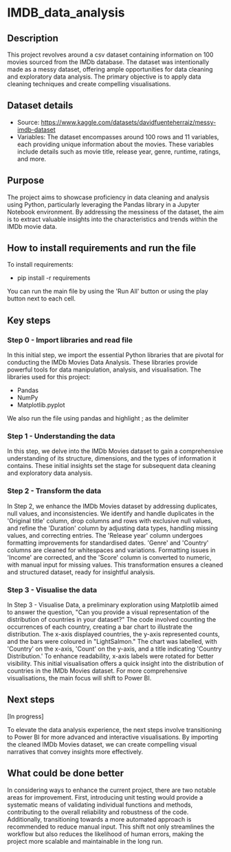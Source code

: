 # IMDB_data_analysis

## Description
This project revolves around a csv dataset containing information on 100 movies sourced from the IMDb database. The dataset was intentionally made as a messy dataset, offering ample opportunities for data cleaning and exploratory data analysis. The primary objective is to apply data cleaning techniques and create compelling visualisations.

## Dataset details
- Source: https://www.kaggle.com/datasets/davidfuenteherraiz/messy-imdb-dataset
- Variables: The dataset encompasses around 100 rows and 11 variables, each providing unique information about the movies. These variables include details such as movie title, release year, genre, runtime, ratings, and more.


## Purpose
The project aims to showcase proficiency in data cleaning and analysis using Python, particularly leveraging the Pandas library in a Jupyter Notebook environment. By addressing the messiness of the dataset, the aim is to extract valuable insights into the characteristics and trends within the IMDb movie data.

## How to install requirements and run the file
To install requirements:

- pip install -r requirements

You can run the main file by using the 'Run All' button or using the play button next to each cell.

## Key steps
### Step 0 - Import libraries and read file
In this initial step, we import the essential Python libraries that are pivotal for conducting the IMDb Movies Data Analysis. These libraries provide powerful tools for data manipulation, analysis, and visualisation. The libraries used for this project:
- Pandas
- NumPy
- Matplotlib.pyplot

We also run the file using pandas and highlight ; as the delimiter


### Step 1 - Understanding the data
In this step, we delve into the IMDb Movies dataset to gain a comprehensive understanding of its structure, dimensions, and the types of information it contains. These initial insights set the stage for subsequent data cleaning and exploratory data analysis.

### Step 2 - Transform the data
In Step 2, we enhance the IMDb Movies dataset by addressing duplicates, null values, and inconsistencies. We identify and handle duplicates in the 'Original title' column, drop columns and rows with exclusive null values, and refine the 'Duration' column by adjusting data types, handling missing values, and correcting entries. The 'Release year' column undergoes formatting improvements for standardised dates. 'Genre' and 'Country' columns are cleaned for whitespaces and variations. Formatting issues in 'Income' are corrected, and the 'Score' column is converted to numeric, with manual input for missing values. This transformation ensures a cleaned and structured dataset, ready for insightful analysis.

### Step 3 - Visualise the data
In Step 3 - Visualise Data, a preliminary exploration using Matplotlib aimed to answer the question, "Can you provide a visual representation of the distribution of countries in your dataset?" The code involved counting the occurrences of each country, creating a bar chart to illustrate the distribution. The x-axis displayed countries, the y-axis represented counts, and the bars were coloured in "LightSalmon." The chart was labelled, with 'Country' on the x-axis, 'Count' on the y-axis, and a title indicating 'Country Distribution.' To enhance readability, x-axis labels were rotated for better visibility. This initial visualisation offers a quick insight into the distribution of countries in the IMDb Movies dataset. For more comprehensive visualisations, the main focus will shift to Power BI.

## Next steps
[In progress]

To elevate the data analysis experience, the next steps involve transitioning to Power BI for more advanced and interactive visualisations. By importing the cleaned IMDb Movies dataset, we can create compelling visual narratives that convey insights more effectively.


## What could be done better
In considering ways to enhance the current project, there are two notable areas for improvement. First, introducing unit testing would provide a systematic means of validating individual functions and methods, contributing to the overall reliability and robustness of the code. Additionally, transitioning towards a more automated approach is recommended to reduce manual input. This shift not only streamlines the workflow but also reduces the likelihood of human errors, making the project more scalable and maintainable in the long run.